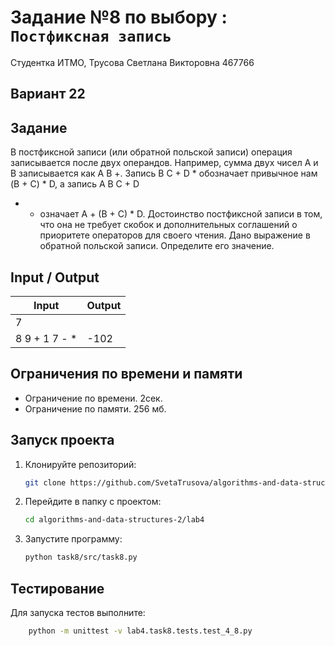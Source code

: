 # Задание №8 по выбору  : `Постфиксная запись`
Студентка ИТМО,  Трусова Светлана Викторовна 467766

## Вариант 22

## Задание 
В постфиксной записи (или обратной польской записи) операция записывается
после двух операндов. Например, сумма двух чисел A и B записывается как A B
+. Запись B C + D * обозначает привычное нам (B + C) * D, а запись A B C + D
* + означает A + (B + C) * D. Достоинство постфиксной записи в том, что она
не требует скобок и дополнительных соглашений о приоритете операторов для
своего чтения.
Дано выражение в обратной польской записи. Определите его значение.

## Input / Output

| Input         | Output |
|---------------|--------|
| 7             |        |
| 8 9 + 1 7 - * | -102   |


## Ограничения по времени и памяти

- Ограничение по времени. 2сек.
- Ограничение по памяти. 256 мб.


## Запуск проекта
1. Клонируйте репозиторий:
   ```bash
   git clone https://github.com/SvetaTrusova/algorithms-and-data-structures-2.git
   ```
2. Перейдите в папку с проектом:
   ```bash
   cd algorithms-and-data-structures-2/lab4
   ```
3. Запустите программу:
   ```bash
   python task8/src/task8.py
   ```


## Тестирование
Для запуска тестов выполните:
```bash
    python -m unittest -v lab4.task8.tests.test_4_8.py
```